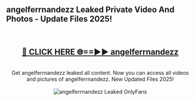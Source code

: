 <h2>angelferrnandezz Leaked Private Video And Photos - Update Files 2025!</h2>
<br>
<div align="center">
<h2><a href="https://top-ai-tools.click/QrbHav" rel="nofollow">🔴 CLICK HERE 🌐==►► angelferrnandezz</a></h2>
<br>
Get angelferrnandezz leaked all content. Now you can access all videos and pictures of angelferrnandezz. New Updated Files 2025!
<br>
<br>
<a href="https://top-ai-tools.click/QrbHav" rel="nofollow" data-target="animated-image.originalLink"><img src="https://i.ibb.co.com/WyWwxjT/player-gif2.gif" alt="angelferrnandezz Leaked  OnlyFans" style="max-width: 100%; display: inline-block;" data-target="animated-image.originalImage"></a>
</div>
<br>